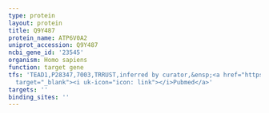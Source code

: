 ```yaml
---
type: protein
layout: protein
title: Q9Y487
protein_name: ATP6V0A2
uniprot_accession: Q9Y487
ncbi_gene_id: '23545'
organism: Homo sapiens
function: target gene
tfs: 'TEAD1,P28347,7003,TRRUST,inferred by curator,&ensp;<a href="https://www.ncbi.nlm.nih.gov/pubmed/?term=15878913%5Buid%5D"
  target="_blank"><i uk-icon="icon: link"></i>Pubmed</a>'
targets: ''
binding_sites: ''
---
```

